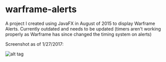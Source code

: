# warframe-alerts
A project I created using JavaFX in August of 2015 to display Warframe Alerts. Currently outdated and needs to be updated (timers aren't working properly as Warframe has since changed the timing system on alerts)

Screenshot as of 1/27/2017:

![alt tag](https://cloud.githubusercontent.com/assets/11599574/22361092/aacd6a9c-e413-11e6-92e5-16adb2ca40a0.jpg)
